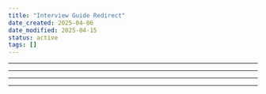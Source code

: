 ```yaml
---
title: "Interview Guide Redirect"
date_created: 2025-04-06
date_modified: 2025-04-15
status: active
tags: []
---
```


---

---

---

---


